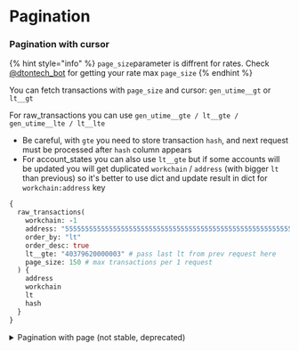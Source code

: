 # Pagination

### Pagination with cursor

{% hint style="info" %}
`page_size`parameter is diffrent for rates. Check [@dtontech\_bot](https://t.me/dtontech\_bot) for getting your rate max `page_size`
{% endhint %}

You can fetch transactions with `page_size` and cursor: `gen_utime__gt` or `lt__gt`

For raw\_transactions you can use `gen_utime__gte / lt__gte / gen_utime__lte / lt__lte`&#x20;

* Be careful, with `gte` you need to store transaction `hash`, and next request must be processed after `hash` column appears
* For account\_states you can also use `lt__gte` but if some accounts will be updated you will get duplicated `workchain` / `address` (with bigger `lt` than previous) so it's better to use dict and update result in dict for `workchain:address` key

```graphql
{
  raw_transactions(
    workchain: -1
    address: "5555555555555555555555555555555555555555555555555555555555555555"
    order_by: "lt"
    order_desc: true
    lt__gte: "40379620000003" # pass last lt from prev request here
    page_size: 150 # max transactions per 1 request
  ) {
    address
    workchain
    lt
    hash
  }
}
```

<details>

<summary>Pagination with page (not stable, deprecated)</summary>

We use pagination in every table, to use it, please, use `page` and `page_size` parameters.&#x20;

Max value for `page_size` in any table is 150.

`page` parameter started from `0`

Example usage:

```
{
  blocks(page: 0, page_size: 150) {
    gen_utime
    seqno
    workchain
    shard
  }
}
```

</details>

